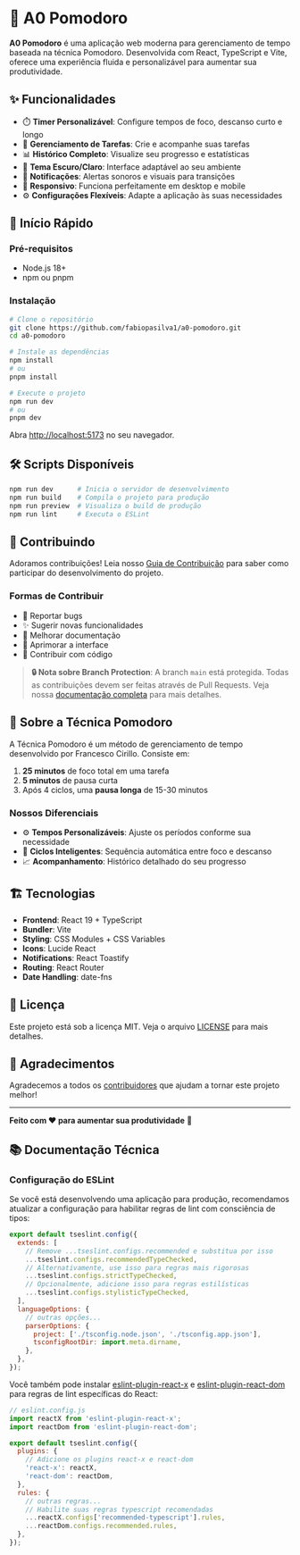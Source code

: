 # 🍅 A0 Pomodoro

**A0 Pomodoro** é uma aplicação web moderna para gerenciamento de tempo baseada
na técnica Pomodoro. Desenvolvida com React, TypeScript e Vite, oferece uma
experiência fluida e personalizável para aumentar sua produtividade.

## ✨ Funcionalidades

- ⏱️ **Timer Personalizável**: Configure tempos de foco, descanso curto e longo
- 📝 **Gerenciamento de Tarefas**: Crie e acompanhe suas tarefas
- 📊 **Histórico Completo**: Visualize seu progresso e estatísticas
- 🎨 **Tema Escuro/Claro**: Interface adaptável ao seu ambiente
- 🔔 **Notificações**: Alertas sonoros e visuais para transições
- 📱 **Responsivo**: Funciona perfeitamente em desktop e mobile
- ⚙️ **Configurações Flexíveis**: Adapte a aplicação às suas necessidades

## 🚀 Início Rápido

### Pré-requisitos

- Node.js 18+
- npm ou pnpm

### Instalação

```bash
# Clone o repositório
git clone https://github.com/fabiopasilva1/a0-pomodoro.git
cd a0-pomodoro

# Instale as dependências
npm install
# ou
pnpm install

# Execute o projeto
npm run dev
# ou
pnpm dev
```

Abra [http://localhost:5173](http://localhost:5173) no seu navegador.

## 🛠️ Scripts Disponíveis

```bash
npm run dev      # Inicia o servidor de desenvolvimento
npm run build    # Compila o projeto para produção
npm run preview  # Visualiza o build de produção
npm run lint     # Executa o ESLint
```

## 🤝 Contribuindo

Adoramos contribuições! Leia nosso [Guia de Contribuição](CONTRIBUTING.md) para
saber como participar do desenvolvimento do projeto.

### Formas de Contribuir

- 🐛 Reportar bugs
- ✨ Sugerir novas funcionalidades
- 📝 Melhorar documentação
- 🎨 Aprimorar a interface
- 🔧 Contribuir com código

> **🔒 Nota sobre Branch Protection**: A branch `main` está protegida. Todas as
> contribuições devem ser feitas através de Pull Requests. Veja nossa
> [documentação completa](.github/BRANCH_PROTECTION.md) para mais detalhes.

## 📖 Sobre a Técnica Pomodoro

A Técnica Pomodoro é um método de gerenciamento de tempo desenvolvido por
Francesco Cirillo. Consiste em:

1. **25 minutos** de foco total em uma tarefa
2. **5 minutos** de pausa curta
3. Após 4 ciclos, uma **pausa longa** de 15-30 minutos

### Nossos Diferenciais

- ⚙️ **Tempos Personalizáveis**: Ajuste os períodos conforme sua necessidade
- 🔄 **Ciclos Inteligentes**: Sequência automática entre foco e descanso
- 📈 **Acompanhamento**: Histórico detalhado do seu progresso

## 🏗️ Tecnologias

- **Frontend**: React 19 + TypeScript
- **Bundler**: Vite
- **Styling**: CSS Modules + CSS Variables
- **Icons**: Lucide React
- **Notifications**: React Toastify
- **Routing**: React Router
- **Date Handling**: date-fns

## 📄 Licença

Este projeto está sob a licença MIT. Veja o arquivo [LICENSE](LICENSE) para mais
detalhes.

## 🙏 Agradecimentos

Agradecemos a todos os
[contribuidores](https://github.com/fabiopasilva1/a0-pomodoro/contributors) que
ajudam a tornar este projeto melhor!

---

**Feito com ❤️ para aumentar sua produtividade** 🚀

## 📚 Documentação Técnica

### Configuração do ESLint

Se você está desenvolvendo uma aplicação para produção, recomendamos atualizar a
configuração para habilitar regras de lint com consciência de tipos:

```js
export default tseslint.config({
  extends: [
    // Remove ...tseslint.configs.recommended e substitua por isso
    ...tseslint.configs.recommendedTypeChecked,
    // Alternativamente, use isso para regras mais rigorosas
    ...tseslint.configs.strictTypeChecked,
    // Opcionalmente, adicione isso para regras estilísticas
    ...tseslint.configs.stylisticTypeChecked,
  ],
  languageOptions: {
    // outras opções...
    parserOptions: {
      project: ['./tsconfig.node.json', './tsconfig.app.json'],
      tsconfigRootDir: import.meta.dirname,
    },
  },
});
```

Você também pode instalar
[eslint-plugin-react-x](https://github.com/Rel1cx/eslint-react/tree/main/packages/plugins/eslint-plugin-react-x)
e
[eslint-plugin-react-dom](https://github.com/Rel1cx/eslint-react/tree/main/packages/plugins/eslint-plugin-react-dom)
para regras de lint específicas do React:

```js
// eslint.config.js
import reactX from 'eslint-plugin-react-x';
import reactDom from 'eslint-plugin-react-dom';

export default tseslint.config({
  plugins: {
    // Adicione os plugins react-x e react-dom
    'react-x': reactX,
    'react-dom': reactDom,
  },
  rules: {
    // outras regras...
    // Habilite suas regras typescript recomendadas
    ...reactX.configs['recommended-typescript'].rules,
    ...reactDom.configs.recommended.rules,
  },
});
```
